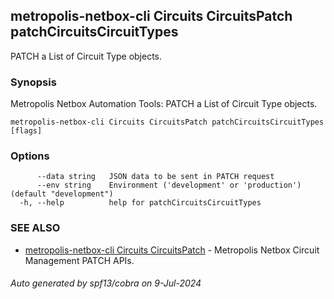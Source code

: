 ## metropolis-netbox-cli Circuits CircuitsPatch patchCircuitsCircuitTypes

PATCH a List of Circuit Type objects.

### Synopsis


Metropolis Netbox Automation Tools:
  PATCH a List of Circuit Type objects.

```
metropolis-netbox-cli Circuits CircuitsPatch patchCircuitsCircuitTypes [flags]
```

### Options

```
      --data string   JSON data to be sent in PATCH request
      --env string    Environment ('development' or 'production') (default "development")
  -h, --help          help for patchCircuitsCircuitTypes
```

### SEE ALSO

* [metropolis-netbox-cli Circuits CircuitsPatch]()	 - Metropolis Netbox Circuit Management PATCH APIs.

###### Auto generated by spf13/cobra on 9-Jul-2024
